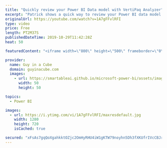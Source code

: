 ```yaml
---
title: "Quickly review your Power BI Data model with VertiPaq Analyzer"
excerpt: "Patrick shows a quick way to review your Power BI data model with VertiPaq Analyzer directly in DAX Studio.  Guy in a Cube courses: https://guyinacu.be/courses  ******** LET'S CONNECT! ********  -- http://twitter.com/guyinacube -- http://twitter.com/awsaxton -- http://twitter.com/patrickdba -- http://www.facebook.com/guyinacube"
originalUrl: https://youtube.com/watch?v=1A7gFFvlRFI
type: video
price: Free
length: PT2M37S
publishedDateTime: 2019-10-29T11:42:28Z
heat: 50

featuredContent: "<iframe width=\"800\" height=\"500\" frameborder=\"0\" src=\"https://www.youtube.com/embed/1A7gFFvlRFI\" allow=\"accelerometer; autoplay; encrypted-media; gyroscope; picture-in-picture\" allowfullscreen></iframe>"

provider:
  name: Guy in a Cube
  domain: guyinacube.com
  images:
    - url: https://smartableai.github.io/microsoft-power-bi/assets/images/organizations/guyinacube.com-50x50.jpg
      width: 50
      height: 50

topics:
  - Power BI

images:
  - url: https://i.ytimg.com/vi/1A7gFFvlRFI/maxresdefault.jpg
    width: 1280
    height: 720
    isCached: true

secured: "xFsAs7gqQoXgahkktOZjc2OmHyRHU4iW1gKTW79noyhn5Dh3fXKUfrIVcCBJrRMWJCwialz1XzwtI3OOxFmWRqG/B8AUGx1KAKBo1SydSJdhhSRMDBlWEU9t0Yn0Wq3wrDX79XhYO+47H2XOkABBPjsVZKU3xJfJnyAO26twH8lkOZi3CtLyMgKTiHSILuZqaEcsQfzzHei3j6IVu3STXAnXrlj8z7PItBsBIqHh3gNUd6/v/Rh/OIdXJV2q/ZIHxSWW97rPiZTP5CcDUh5Prsji+PlAoTJGcX1zswRoqiJDEzo9F7LWdm6Gv2mP5wdKRkkpjqofjZAlqERNCPJq1cm36J1aQPDVwAVtzkC+XEBP5Gp5+tXlWoCSewEN1IGuyS7j+4yGL4BSR/trC/q0JGAEVNPHGqJuXusuCpdeRGU=;qkvctPTGVLkPBy5C4xxCvw=="
---
```



